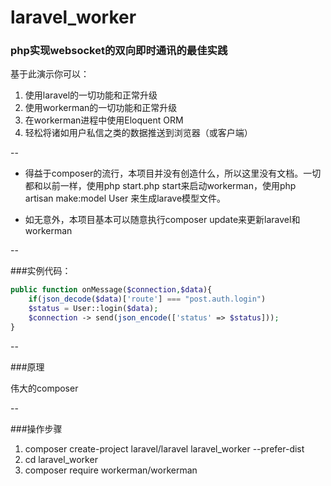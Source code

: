 # laravel_worker

### php实现websocket的双向即时通讯的最佳实践

基于此演示你可以：

1. 使用laravel的一切功能和正常升级
2. 使用workerman的一切功能和正常升级
3. 在workerman进程中使用Eloquent ORM
4. 轻松将诸如用户私信之类的数据推送到浏览器（或客户端）

--

 - 得益于composer的流行，本项目并没有创造什么，所以这里没有文档。一切都和以前一样，使用php start.php start来启动workerman，使用php artisan make:model User 来生成larave模型文件。

 - 如无意外，本项目基本可以随意执行composer update来更新laravel和workerman

--

###实例代码：

```php
public function onMessage($connection,$data){
    if(json_decode($data)['route'] === "post.auth.login")
    $status = User::login($data);
    $connection -> send(json_encode(['status' => $status]));
}
```

--

###原理

伟大的composer

--

###操作步骤

1. composer create-project laravel/laravel laravel_worker --prefer-dist
2. cd laravel_worker
3. composer require workerman/workerman
